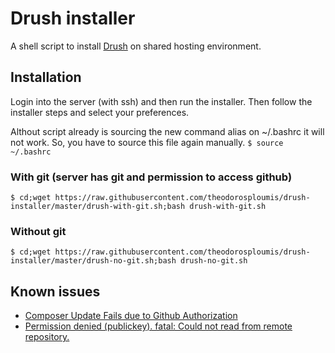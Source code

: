 # Drush installer
A shell script to install [Drush](https://github.com/drush-ops/drush) on shared hosting environment.

## Installation
Login into the server (with ssh) and then run the installer. Then follow the installer steps and select your preferences.

Althout script already is sourcing the new command alias on ~/.bashrc it will not work. So, you have to source this file again manually.
`$ source ~/.bashrc`

### With git (server has git and permission to access github)
`
$ cd;wget https://raw.githubusercontent.com/theodorosploumis/drush-installer/master/drush-with-git.sh;bash drush-with-git.sh
`

### Without git
`
$ cd;wget https://raw.githubusercontent.com/theodorosploumis/drush-installer/master/drush-no-git.sh;bash drush-no-git.sh
`

## Known issues
- [Composer Update Fails due to Github Authorization](https://github.com/composer/composer/issues/3542)
- [Permission denied (publickey). fatal: Could not read from remote repository.](http://stackoverflow.com/q/12940626/1365264)

